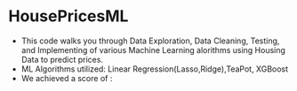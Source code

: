 # HousePricesML

- This code walks you through Data Exploration, Data Cleaning, Testing, and Implementing of various Machine Learning alorithms using Housing Data to predict prices.
- ML Algorithms utilized: Linear Regression(Lasso,Ridge),TeaPot, XGBoost
- We achieved a score of : 

